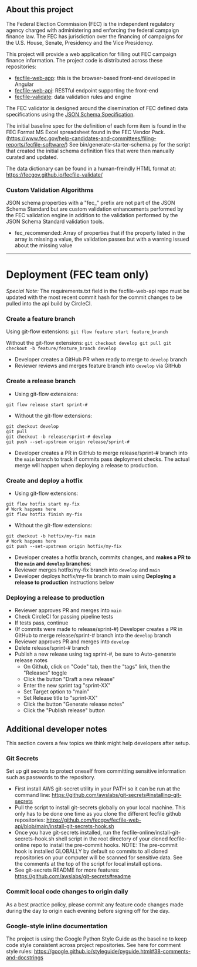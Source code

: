 ## About this project
The Federal Election Commission (FEC) is the independent regulatory agency
charged with administering and enforcing the federal campaign finance law.
The FEC has jurisdiction over the financing of campaigns for the U.S. House,
Senate, Presidency and the Vice Presidency.

This project will provide a web application for filling out FEC campaign
finance information. The project code is distributed across these repositories:
- [fecfile-web-app](https://github.com/fecgov/fecfile-web-app): this is the browser-based front-end developed in Angular
- [fecfile-web-api](https://github.com/fecgov/fecfile-web-api): RESTful endpoint supporting the front-end
- [fecfile-validate](https://github.com/fecgov/fecfile-validate): data validation rules and engine

The FEC validator is designed around the disemination of FEC defined data
specifications using the [JSON Schema Specification](http://json-schema.org/).

The initial baseline spec for the definition of each form item is found in
the FEC Format MS Excel spreadsheet found in the FEC Vendor Pack.
(https://www.fec.gov/help-candidates-and-committees/filing-reports/fecfile-software/)
See bin/generate-starter-schema.py for the script that created the initial
schema definition files that were then manually curated and updated.

The data dictionary can be found in a human-freindly HTML format at:
https://fecgov.github.io/fecfile-validate/

### Custom Validation Algorithms
JSON schema properties with a "fec_" prefix are not part of the JSON Schema Standard
but are custom validation enhancements performed by the FEC validation engine in
addition to the validation performed by the JSON Schema Standard validation tools.

- fec_recommended: Array of properties that if the property listed in the array
is missing a value, the validation passes but with a warning issued about the missing value

---

# Deployment (FEC team only)

*Special Note:* The requirements.txt field in the fecfile-web-api repo must be updated with the most recent commit hash for the commit changes to be pulled into the api build by CircleCI.

### Create a feature branch

Using git-flow extensions:
    ```
    git flow feature start feature_branch
    ```

Without the git-flow extensions:
    ```
    git checkout develop
    git pull
    git checkout -b feature/feature_branch develop
    ```

* Developer creates a GitHub PR when ready to merge to `develop` branch
* Reviewer reviews and merges feature branch into `develop` via GitHub

### Create a release branch

* Using git-flow extensions:
```
git flow release start sprint-#
```

* Without the git-flow extensions:
```
git checkout develop
git pull
git checkout -b release/sprint-# develop
git push --set-upstream origin release/sprint-#
```
* Developer creates a PR in GitHub to merge release/sprint-# branch into the `main` branch to track if commits pass deployment checks. The actual merge will happen when deploying a release to production.

### Create and deploy a hotfix

* Using git-flow extensions:
```
git flow hotfix start my-fix
# Work happens here
git flow hotfix finish my-fix
```

* Without the git-flow extensions:
```
git checkout -b hotfix/my-fix main
# Work happens here
git push --set-upstream origin hotfix/my-fix
```

* Developer creates a hotfix branch, commits changes, and **makes a PR to the `main` and `develop` branches**:
* Reviewer merges hotfix/my-fix branch into `develop` and `main`
* Developer deploys hotfix/my-fix branch to main using **Deploying a release to production** instructions below

### Deploying a release to production
* Reviewer approves PR and merges into `main`
* Check CircleCI for passing pipeline tests
* If tests pass, continue
* (If commits were made to release/sprint-#) Developer creates a PR in GitHub to merge release/sprint-# branch into the `develop` branch
* Reviewer approves PR and merges into `develop`
* Delete release/sprint-# branch
* Publish a new release using tag sprint-#, be sure to Auto-generate release notes
  * On Github, click on "Code" tab, then the "tags" link, then the "Releases" toggle
  * Click the button "Draft a new release"
  * Enter the new sprint tag "sprint-XX"
  * Set Target option to "main"
  * Set Release title to "sprint-XX"
  * Click the button "Generate release notes"
  * Click the "Publish release" button


## Additional developer notes
This section covers a few topics we think might help developers after setup.

### Git Secrets
Set up git secrets to protect oneself from committing sensitive information such as passwords to the repository.
- First install AWS git-secret utility in your PATH so it can be run at the command line: https://github.com/awslabs/git-secrets#installing-git-secrets
- Pull the script to install git-secrets globally on your local machine. This only has to be done one time as you clone the different fecfile github repositories: https://github.com/fecgov/fecfile-web-api/blob/main/install-git-secrets-hook.sh
- Once you have git-secrets installed, run the fecfile-online/install-git-secrets-hook.sh shell script in the root directory of your cloned fecfile-online repo to install the pre-commit hooks.
NOTE: The pre-commit hook is installed GLOBALLY by default so commits to all cloned repositories on your computer will be scanned for sensitive data. See the comments at the top of the script for local install options.
- See git-secrets README for more features: https://github.com/awslabs/git-secrets#readme

### Commit local code changes to origin daily
As a best practice policy, please commit any feature code changes made during the day to origin each evening before signing off for the day.

### Google-style inline documentation
The project is using the Google Python Style Guide as the baseline to keep code style consistent across project repositories.
See here for comment style rules: https://google.github.io/styleguide/pyguide.html#38-comments-and-docstrings
